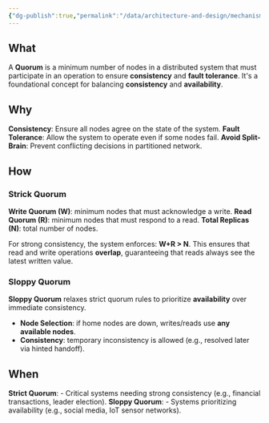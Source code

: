 ```yaml
---
{"dg-publish":true,"permalink":"/data/architecture-and-design/mechanisms/quorum/"}
---
```



## What
A **Quorum** is a minimum number of nodes in a distributed system that must participate in an operation to ensure **consistency** and **fault tolerance**. It's a foundational concept for balancing **consistency** and **availability**.

## Why
**Consistency**: Ensure all nodes agree on the state of the system.
**Fault Tolerance**: Allow the system to operate even if some nodes fail.
**Avoid Split-Brain**: Prevent conflicting decisions in partitioned network.

## How
### Strick Quorum
**Write Quorum (W)**: minimum nodes that must acknowledge a write.
**Read Quorum (R)**: minimum nodes that must respond to a read.
**Total Replicas (N)**: total number of nodes.

For strong consistency, the system enforces: **W+R > N**. This ensures that read and write operations **overlap**, guaranteeing that reads always see the latest written value.

### Sloppy Quorum
**Sloppy Quorum** relaxes strict quorum rules to prioritize **availability** over immediate consistency.
- **Node Selection**: if home nodes are down, writes/reads use **any available nodes**.
- **Consistency**: temporary inconsistency is allowed (e.g., resolved later via hinted handoff).

## When
**Strict Quorum**:
    - Critical systems needing strong consistency (e.g., financial transactions, leader election).
**Sloppy Quorum**:
    - Systems prioritizing availability (e.g., social media, IoT sensor networks).
